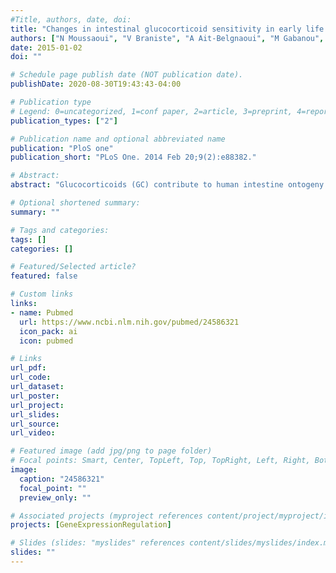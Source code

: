 ```yaml
---
#Title, authors, date, doi:
title: "Changes in intestinal glucocorticoid sensitivity in early life shape the risk of epithelial barrier defect in maternal-deprived rats."
authors: ["N Moussaoui", "V Braniste", "A Ait-Belgnaoui", "M Gabanou", "S Sekkal", "M Olier", "V Theodorou", "PG Martin", "E Houdeau"]
date: 2015-01-02
doi: ""

# Schedule page publish date (NOT publication date).
publishDate: 2020-08-30T19:43:43-04:00

# Publication type
# Legend: 0=uncategorized, 1=conf paper, 2=article, 3=preprint, 4=report, 5=book, 6=book chapter, 7=thesis, 8=patent
publication_types: ["2"]

# Publication name and optional abbreviated name
publication: "PloS one"
publication_short: "PLoS One. 2014 Feb 20;9(2):e88382."

# Abstract:
abstract: "Glucocorticoids (GC) contribute to human intestine ontogeny and accelerate gut barrier development in preparation to birth. Rat gut is immature at birth, and high intestinal GC sensitivity during the first two weeks of life resembles that of premature infants. This makes suckling rats a model to investigate postpartum impact of maternal separation (MS)-associated GC release in preterm babies, and whether GC sensitivity may shape MS effects in immature gut. A 4 hours-MS applied once at postnatal day (PND)10 enhanced plasma corticosterone in male and female pups, increased by two times the total in vivo intestinal permeability (IP) to oral FITC-Dextran 4 kDa (FD4) immediately after the end of MS, and induced bacterial translocation (BT) to liver and spleen. Ussing chamber experiments demonstrated a 2-fold increase of permeability to FD4 in the colon immediately after the end of MS, but not in the ileum. Colonic permeability was not only increased for FD4 but also to intact horseradish peroxidase 44 kDa in MS pups. In vivo, the glucocorticoid receptor (GR) antagonist RU486 or ML7 blockade of myosin light chain kinase controlling epithelial cytoskeleton contraction prevented MS-induced IP increase to oral FD4 and BT. In addition, the GR agonist dexamethasone dose-dependently mimicked MS-increase of IP to oral FD4. In contrast, MS effects on IP to oral FD4 and BT were absent at PND20, a model for full-term infant, characterized by a marked drop of IP to FD4 in response to dexamethasone, and decreased GR expression in the colon only compared to PND10 pups. These results show that high intestinal GC responsiveness in a rat model of prematurity defines a vulnerable window for a post-delivery MS, evoking immediate disruption of epithelial integrity in the large intestine, and increasing susceptibility to macromolecule passage and bacteremia."

# Optional shortened summary:
summary: ""

# Tags and categories:
tags: []
categories: []

# Featured/Selected article?
featured: false

# Custom links
links:
- name: Pubmed
  url: https://www.ncbi.nlm.nih.gov/pubmed/24586321
  icon_pack: ai
  icon: pubmed

# Links
url_pdf:
url_code:
url_dataset:
url_poster:
url_project:
url_slides:
url_source:
url_video:

# Featured image (add jpg/png to page folder)
# Focal points: Smart, Center, TopLeft, Top, TopRight, Left, Right, BottomLeft, Bottom, BottomRight
image: 
  caption: "24586321"
  focal_point: ""
  preview_only: ""

# Associated projects (myproject references content/project/myproject/index.md)
projects: [GeneExpressionRegulation]

# Slides (slides: "myslides" references content/slides/myslides/index.md)
slides: ""
---
```

